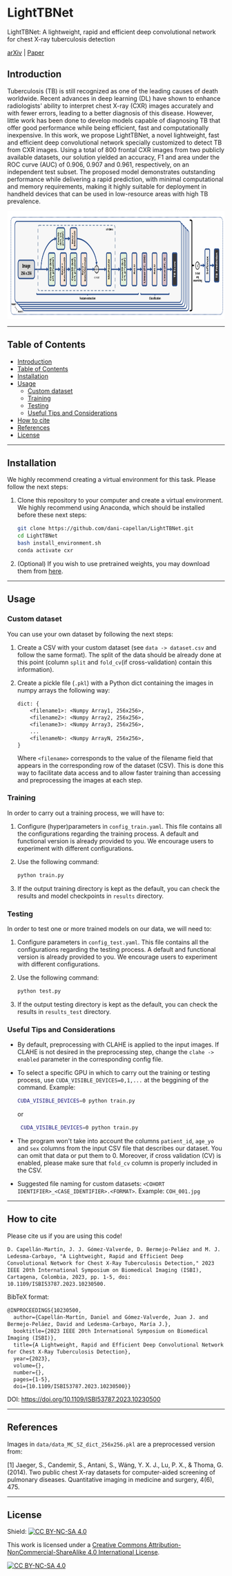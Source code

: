 # LightTBNet
LightTBNet: A lightweight, rapid and efficient deep convolutional network for chest X-ray tuberculosis detection

[arXiv](https://doi.org/10.48550/arXiv.2309.02140)  |  [Paper](https://doi.org/10.1109/ISBI53787.2023.10230500)

## Introduction
Tuberculosis (TB) is still recognized as one of the leading causes of death worldwide. Recent advances in deep learning (DL) have shown to enhance radiologists' ability to interpret chest X-ray (CXR) images accurately and with fewer errors, leading to a better diagnosis of this disease. However, little work has been done to develop models capable of diagnosing TB that offer good performance while being efficient, fast and computationally inexpensive. In this work, we propose LightTBNet, a novel lightweight, fast and efficient deep convolutional network specially customized to detect TB from CXR images. Using a total of 800 frontal CXR images from two publicly available datasets, our solution yielded an accuracy, F1 and area under the ROC curve (AUC) of 0.906, 0.907 and 0.961, respectively, on an independent test subset. The proposed model demonstrates outstanding performance while delivering a rapid prediction, with minimal computational and memory requirements, making it highly suitable for deployment in handheld devices that can be used in low-resource areas with high TB prevalence.

<p align="center">
<img src="docs/img/architecture_flat_vfinal.svg" alt="LightTBNet Architecture" height="250" title="LightTBNet Architecture">
</p>

---
## Table of Contents

- [Introduction](#introduction)
- [Table of Contents](#table-of-contents)
- [Installation](#installation)
- [Usage](#usage)
    - [Custom dataset](#custom-dataset)
    - [Training](#training)
    - [Testing](#testing)
    - [Useful Tips and Considerations](#useful-tips-and-considerations)
- [How to cite](#how-to-cite)
- [References](#references)
- [License](#license)

---
## Installation

We highly recommend creating a virtual environment for this task. Please follow the next steps:

1. Clone this repository to your computer and create a virtual environment. We highly recommend using Anaconda, which should be installed before these next steps:
    ```bash
    git clone https://github.com/dani-capellan/LightTBNet.git
    cd LightTBNet
    bash install_environment.sh
    conda activate cxr
    ```

2. (Optional) If you wish to use pretrained weights, you may download them from [here](docs/models.md).

---
## Usage

### Custom dataset

You can use your own dataset by following the next steps:

1. Create a CSV with your custom dataset (see `data -> dataset.csv` and follow the same format). The split of the data should be already done at this point (column `split` and `fold_cv`(if cross-validation) contain this information).

2. Create a pickle file (`.pkl`) with a Python dict containing the images in numpy arrays the following way:

    ```
    dict: {
        <filename1>: <Numpy Array1, 256x256>,
        <filename2>: <Numpy Array2, 256x256>,
        <filename3>: <Numpy Array3, 256x256>,
        ...
        <filenameN>: <Numpy ArrayN, 256x256>,
    }
    ```
    Where `<filename>` corresponds to the value of the filename field that appears in the corresponding row of the dataset (CSV). This is done this way to facilitate data access and to allow faster training than accessing and preprocessing the images at each step.

### Training

In order to carry out a training process, we will have to:

1. Configure (hyper)parameters in `config_train.yaml`. This file contains all the configurations regarding the training process. A default and functional version is already provided to you. We encourage users to experiment with different configurations.

2. Use the following command:

    ```bash
    python train.py
    ```

3. If the output training directory is kept as the default, you can check the results and model checkpoints in `results` directory.

### Testing

In order to test one or more trained models on our data, we will need to:

1. Configure parameters in `config_test.yaml`. This file contains all the configurations regarding the testing process. A default and functional version is already provided to you. We encourage users to experiment with different configurations.

2. Use the following command:

    ```bash
    python test.py
    ```

3. If the output testing directory is kept as the default, you can check the results in `results_test` directory.

### Useful Tips and Considerations

- By default, preprocessing with CLAHE is applied to the input images. If CLAHE is not desired in the preprocessing step, change the `clahe -> enabled` parameter in the corresponding config file.

- To select a specific GPU in which to carry out the training or testing process, use `CUDA_VISIBLE_DEVICES=0,1,...` at the beggining of the command. Example:

    ```bash
    CUDA_VISIBLE_DEVICES=0 python train.py
    ```

    or

   ```bash
    CUDA_VISIBLE_DEVICES=0 python train.py
    ```

- The program won't take into account the columns `patient_id`, `age_yo` and `sex` columns from the input CSV file that describes our dataset. You can omit that data or put them to 0. Moreover, if cross validation (CV) is enabled, please make sure that `fold_cv` column is properly included in the CSV.

- Suggested file naming for custom datasets: `<COHORT IDENTIFIER>_<CASE_IDENTIFIER>.<FORMAT>`. Example: `COH_001.jpg`

---
## How to cite

Please cite us if you are using this code!

```
D. Capellán-Martín, J. J. Gómez-Valverde, D. Bermejo-Peláez and M. J. Ledesma-Carbayo, "A Lightweight, Rapid and Efficient Deep Convolutional Network for Chest X-Ray Tuberculosis Detection," 2023 IEEE 20th International Symposium on Biomedical Imaging (ISBI), Cartagena, Colombia, 2023, pp. 1-5, doi: 10.1109/ISBI53787.2023.10230500.
```

BibTeX format:

```
@INPROCEEDINGS{10230500,
  author={Capellán-Martín, Daniel and Gómez-Valverde, Juan J. and Bermejo-Peláez, David and Ledesma-Carbayo, María J.},
  booktitle={2023 IEEE 20th International Symposium on Biomedical Imaging (ISBI)}, 
  title={A Lightweight, Rapid and Efficient Deep Convolutional Network for Chest X-Ray Tuberculosis Detection}, 
  year={2023},
  volume={},
  number={},
  pages={1-5},
  doi={10.1109/ISBI53787.2023.10230500}}
```

DOI: https://doi.org/10.1109/ISBI53787.2023.10230500

---
## References

Images in `data/data_MC_SZ_dict_256x256.pkl` are a preprocessed version from:

[1] Jaeger, S., Candemir, S., Antani, S., Wáng, Y. X. J., Lu, P. X., & Thoma, G. (2014). Two public chest X-ray datasets for computer-aided screening of pulmonary diseases. Quantitative imaging in medicine and surgery, 4(6), 475.

---
## License
    
Shield: [![CC BY-NC-SA 4.0][cc-by-nc-sa-shield]][cc-by-nc-sa]

This work is licensed under a
[Creative Commons Attribution-NonCommercial-ShareAlike 4.0 International License][cc-by-nc-sa].

[![CC BY-NC-SA 4.0][cc-by-nc-sa-image]][cc-by-nc-sa]

[cc-by-nc-sa]: http://creativecommons.org/licenses/by-nc-sa/4.0/
[cc-by-nc-sa-image]: https://licensebuttons.net/l/by-nc-sa/4.0/88x31.png
[cc-by-nc-sa-shield]: https://img.shields.io/badge/License-CC%20BY--NC--SA%204.0-lightgrey.svg
